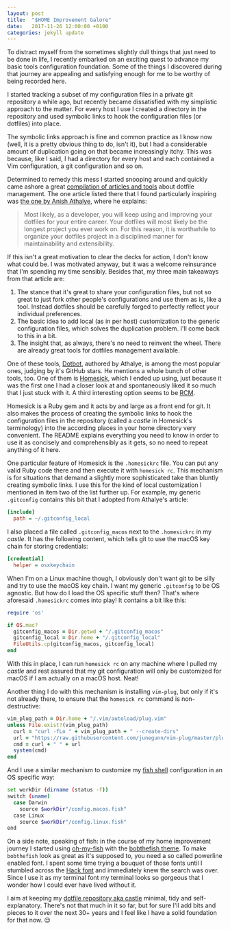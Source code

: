 ```yaml
---
layout: post
title:  "$HOME Improvement Galore"
date:   2017-11-26 12:00:00 +0100
categories: jekyll update
---
```


To distract myself from the sometimes slightly dull things that just need to be
done in life, I recently embarked on an exciting quest to advance my basic tools
configuration foundation. Some of the things I discovered during that journey
are appealing and satisfying enough for me to be worthy of being recorded here.

I started tracking a subset of my configuration files in a private git
repository a while ago, but recently became dissatisfied with my simplistic
approach to the matter. For every host I use I created a directory in the
repository and used symbolic links to hook the configuration files (or dotfiles)
into place.

The symbolic links approach is fine and common practice as I know now (well, it
is a pretty obvious thing to do, isn't it), but I had a considerable amount of
duplication going on that became increasingly itchy. This was because, like I
said, I had a directory for every host and each contained a Vim configuration, a
git configuration and so on.

Determined to remedy this mess I started snooping around and quickly came ashore
a great [compilation of articles and tools](https://dotfiles.github.io) about
dotfile management. The one article listed there that I found particularly
inspiring was [the one by Anish
Athalye](http://www.anishathalye.com/2014/08/03/managing-your-dotfiles/), where
he explains:

> Most likely, as a developer, you will keep using and improving your dotfiles
> for your entire career. Your dotfiles will most likely be the longest project
> you ever work on. For this reason, it is worthwhile to organize your dotfiles
> project in a disciplined manner for maintainability and extensibility.

If this isn't a great motivation to clear the decks for action, I don't know
what could be. I was motivated anyway, but it was a welcome reinsurance that I'm
spending my time sensibly. Besides that, my three main takeaways from that
article are:

1. The stance that it's great to share your configuration files, but not so
   great to just fork other people's configurations and use them as is, like a
   tool. Instead dotfiles should be carefully forged to perfectly reflect your
   individual preferences.
2. The basic idea to add local (as in per host) customization to the generic
   configuration files, which solves the duplication problem. I'll come back to
   this in a bit.
3. The insight that, as always, there's no need to reinvent the wheel. There are
   already great tools for dotfiles management available.

One of these tools, [Dotbot](https://github.com/anishathalye/dotbot), authored
by Athalye, is among the most popular ones, judging by it's GitHub stars. He
mentions a whole bunch of other tools, too. One of them is
[Homesick](https://github.com/technicalpickles/homesick), which I ended up
using, just because it was the first one I had a closer look at and
spontaneously liked it so much that I just stuck with it. A third interesting
option seems to be [RCM](https://github.com/thoughtbot/rcm).

Homesick is a Ruby gem and it acts by and large as a front end for git. It also
makes the process of creating the symbolic links to hook the configuration files
in the repository (called a _castle_ in Homesick's terminology) into the
according places in your home directory very convenient. The README explains
everything you need to know in order to use it as concisely and comprehensibly
as it gets, so no need to repeat anything of it here.

One particular feature of Homesick is the `.homesickrc` file. You can put any
valid Ruby code there and then execute it with `homesick rc`. This mechanism is
for situations that demand a slightly more sophisticated take than bluntly
creating symbolic links. I use this for the kind of local customization I
mentioned in item two of the list further up. For example, my generic
`.gitconfig` contains this bit that I adopted from Athalye's article:

```ini
[include]
  path = ~/.gitconfig_local
```

I also placed a file called `.gitconfig_macos` next to the `.homesickrc` in my
_castle_. It has the following content, which tells git to use the macOS key
chain for storing credentials:

```ini
[credential]
  helper = osxkeychain
```

When I'm on a Linux machine though, I obviously don't want git to be silly and
try to use the macOS key chain. I want my generic `.gitconfig` to be OS
agnostic. But how do I load the OS specific stuff then? That's where aforesaid
`.homesickrc` comes into play! It contains a bit like this:

```ruby
require 'os'

if OS.mac?
  gitconfig_macos = Dir.getwd + "/.gitconfig_macos"
  gitconfig_local = Dir.home + "/.gitconfig_local"
  FileUtils.cp(gitconfig_macos, gitconfig_local)
end
```

With this in place, I can run `homesick rc` on any machine where I pulled my
_castle_ and rest assured that my git configuration will only be customized for
macOS if I am actually on a macOS host. Neat!

Another thing I do with this mechanism is installing `vim-plug`, but only if
it's not already there, to ensure that the `homesick rc` command is
non-destructive:

```ruby
vim_plug_path = Dir.home + "/.vim/autoload/plug.vim"
unless File.exist?(vim_plug_path)
  curl = "curl -fLo " + vim_plug_path + " --create-dirs"
  url = "https://raw.githubusercontent.com/junegunn/vim-plug/master/plug.vim"
  cmd = curl + " " + url
  system(cmd)
end
```

And I use a similar mechanism to customize my [fish
shell](https://fishshell.com) configuration in an OS specific way:

```bash
set workDir (dirname (status -f))
switch (uname)
  case Darwin
    source $workDir"/config.macos.fish"
  case Linux
    source $workDir"/config.linux.fish"
end
```

On a side note, speaking of fish: in the course of my home improvement journey I
started using [oh-my-fish](https://github.com/oh-my-fish/oh-my-fish) with the
[bobthefish theme](https://github.com/oh-my-fish/theme-bobthefish). To make
`bobthefish` look as great as it's supposed to, you need a so called powerline
enabled font. I spent some time trying a bouquet of those fonts until I stumbled
across the [Hack font](http://sourcefoundry.org/hack/) and immediately knew the
search was over. Since I use it as my terminal font my terminal looks so
gorgeous that I wonder how I could ever have lived without it.

I aim at keeping my [dotfile repository aka
castle](https://github.com/anothernode/dotfiles) minimal, tidy and
self-explanatory. There's not that much in it so far, but for sure I'll add bits
and pieces to it over the next 30+ years and I feel like I have a solid
foundation for that now. 😌
